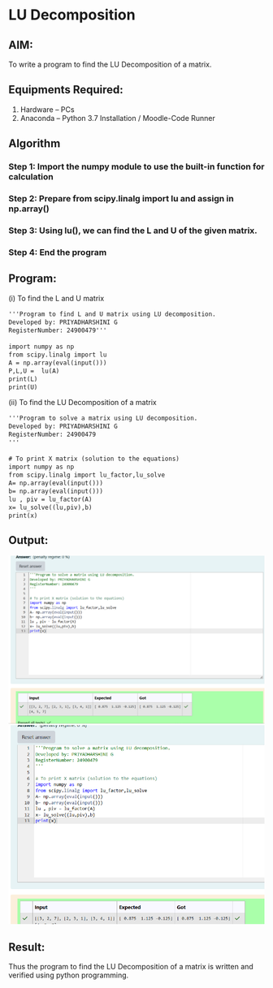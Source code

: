 # LU Decomposition 

## AIM:
To write a program to find the LU Decomposition of a matrix.

## Equipments Required:
1. Hardware – PCs
2. Anaconda – Python 3.7 Installation / Moodle-Code Runner

## Algorithm
### Step 1: Import the numpy module to use the built-in function for calculation
### Step 2: Prepare from scipy.linalg import lu and assign in np.array()
### Step 3: Using lu(), we can find the L and U of the given matrix.
### Step 4: End the program 

## Program:
(i) To find the L and U matrix
```
'''Program to find L and U matrix using LU decomposition.
Developed by: PRIYADHARSHINI G
RegisterNumber: 24900479'''

import numpy as np
from scipy.linalg import lu
A = np.array(eval(input()))
P,L,U =  lu(A)
print(L)
print(U)
```
(ii) To find the LU Decomposition of a matrix
```
'''Program to solve a matrix using LU decomposition.
Developed by: PRIYADHARSHINI G
RegisterNumber: 24900479
'''

# To print X matrix (solution to the equations)
import numpy as np
from scipy.linalg import lu_factor,lu_solve
A= np.array(eval(input()))
b= np.array(eval(input()))
lu , piv = lu_factor(A)
x= lu_solve((lu,piv),b)
print(x)
```

## Output:
![alt text](<Screenshot 2024-12-08 135129.png>)
![alt text](<Screenshot 2024-12-08 135038.png>)



## Result:
Thus the program to find the LU Decomposition of a matrix is written and verified using python programming.

